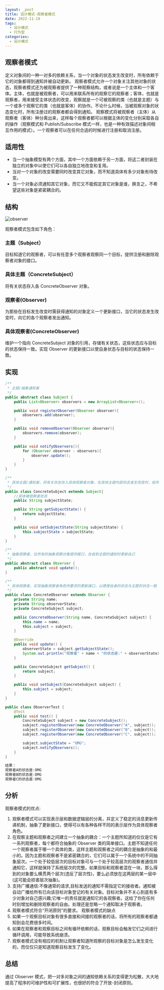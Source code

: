 ```yaml
---
layout: _post
title: 设计模式-观察者模式
date: 2022-11-19
tags: 
  - 设计模式
  - 行为型
categories: 
  - 设计模式
---
```

## 观察者模式
定义对象间的一种一对多的依赖关系，当一个对象的状态发生改变时，所有依赖于它的对象都得到通知并被自动更新。
观察者模式允许一个对象关注其他对象的状态，观察者模式还为被观察者提供了一种观察结构，或者说是一个主体和一个客体。主体，也就是被观察者，可以用来联系所有的观察它的观察者；客体，也就是观察者，用来接受主体状态的改变，观察就是一个可被观察的类（也就是主题）与一个或多个观察它的类（也就是客体）的协作。不论什么时候，当被观察对象的状态变化时，所有注册过的观察者都会得到通知。
观察模式将被观察者（主体）从观察者（客体）种分离出来，这样每个观察者都可以根据主体的变化分别采取各自的操作（观察模式和 Publish/Subscribe 模式一样，也是一种有效描述对象间相互作用的模式）。一个观察者可以在任何合适的时候进行注册和取消注册。

## 适用性
- 当一个抽象模型有两个方面，其中一个方面依赖于另一方面，将这二者封装在独立的对象中以使它们可以各自独立地改变和复用。
- 当对一个对象的改变需要同时改变其它对象，而不知道具体有多少对象有待改变。
- 当一个对象必须通知其它对象，而它又不能假定其它对象是谁，换言之，不希望这些对象是紧密耦合的。

## 结构

![observer](observer.png)

观察者模式包含如下角色：

### 主题（Subject）
目标知道它的观察者，可以有任意多个观察者观察同一个目标，提供注册和删除观察者对象的接口。
### 具体主题（ConcreteSubject）
将有关状态存入各 ConcreteObserver 对象。
### 观察者(Observer)
为那些在目标发生改变时需获得通知的对象定义一个更新接口，当它的状态发生改变时，向它的各个观察者发出通知。
### 具体观察者(ConcreteObserver)
维护一个指向 ConcreteSubject 对象的引用，存储有关状态，这些状态应与目标的状态保持一致。实现 Observer 的更新接口以使自身状态与目标的状态保持一致。

## 实现

```java
/**
 * 主题/抽象通知者
 */
public abstract class Subject {
    public List<Observer> observers = new ArrayList<Observer>();

    public void registerObserver(Observer observer){
        observers.add(observer);
    }

    public void removeObserver(Observer observer){
        observers.remove(observer);
    }

    public void notifyObservers(){
        for (Observer observer : observers){
            observer.update();
        }
    }
}

/**
 * 具体主题/通知者，将有关状态存入具体观察者对象，在具体主题内部状态发生改变时，给所有登记过的观察者发出通知
 */
public class ConcreteSubject extends Subject{
    //具体被观察者状态
    public String subjectState;

    public String getSubjectState() {
        return subjectState;
    }

    public void setSubjectState(String subjectState) {
        this.subjectState = subjectState;
    }
}

/**
 * 抽象观察者，位所有的抽象观察对象提供接口，在收到主题的通知时更新自己
 */
public abstract class Observer {
    public abstract void update();
}

/**
 * 具体观察者，实现抽象观察者角色所要求的更新接口，以便使自身的状态与主题的状态一致
 */
public class ConcreteObserver extends Observer {
    private String name;
    private String observerState;
    private ConcreteSubject subject;

    public ConcreteObserver(String name, ConcreteSubject subject) {
        this.name = name;
        this.subject = subject;
    }

    @Override
    public void update() {
        observerState = subject.getSubjectState();
        System.out.println("观察者" + name + "的状态是:" + observerState);
    }

    public ConcreteSubject getSubject() {
        return subject;
    }

    public void setSubject(ConcreteSubject subject) {
        this.subject = subject;
    }
}

public class ObserverTest {
    @Test
    public void test() {
        ConcreteSubject subject = new ConcreteSubject();
        subject.registerObserver(new ConcreteObserver("A", subject));
        subject.registerObserver(new ConcreteObserver("B", subject));
        subject.registerObserver(new ConcreteObserver("C", subject));

        subject.subjectState = "OMG";
        subject.notifyObservers();
    }
}

结果：
观察者A的状态是:OMG
观察者B的状态是:OMG
观察者C的状态是:OMG
```

## 分析
观察者模式的优点:
1. 观察者模式可以实现表示层和数据逻辑层的分离，并定义了稳定的消息更新传递机制，抽象了更新接口，使得可以有各种各样不同的表示层作为具体观察者角色。
2. 在观察主题和观察者之间建立一个抽象的耦合：一个主题所知道的仅仅是它有一系列观察者，每个都符合抽象的 Observer 类的简单接口。主题不知道任何一个观察者属于哪一个具体的类，这样主题和观察者之间的耦合是抽象的和最小的。因为主题和观察者不是紧密耦合的，它们可以属于一个系统中的不同抽象层次。一个处于较低层次的目标对象可与一个处于较高层次的观察者通信并通知它，这样就保持了系统层次的完整。如果目标和观察者混在一块，那么得到的对象要么横贯两个层次(违反了层次性)，要么必须放在这两层的某一层中(这可能会损害层次抽象)。
3. 支持广播通信:不像通常的请求,目标发送的通知不需指定它的接收者。通知被自动广播给所有已向该目标对象登记的有关对象。目标对象并不关心到底有多少对象对自己感兴趣;它唯一的责任就是通知它的各观察者。这给了你在任何时刻增加和删除观察者的自由。处理还是忽略一个通知取决于观察者。
4. 观察者模式符合“开闭原则”的要求。
观察者模式的缺点
1. 如果一个观察目标对象有很多直接和间接的观察者的话，将所有的观察者都通知到会花费很多时间。
2. 如果在观察者和观察目标之间有循环依赖的话，观察目标会触发它们之间进行循环调用，可能导致系统崩溃。
3. 观察者模式没有相应的机制让观察者知道所观察的目标对象是怎么发生变化的，而仅仅只是知道观察目标发生了变化。

## 总结
通过 Observer 模式，把一对多对象之间的通知依赖关系的变得更为松散，大大地提高了程序的可维护性和可扩展性，也很好的符合了开放-封闭原则。